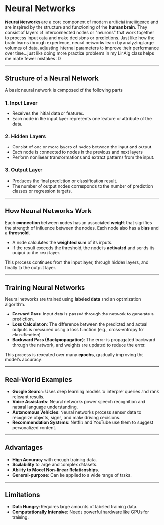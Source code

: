 # Neural Networks

**Neural Networks** are a core component of modern artificial intelligence and are inspired by the structure and functioning of the **human brain**. They consist of layers of interconnected nodes or "neurons" that work together to process input data and make decisions or predictions. Just like how the brain learns through experience, neural networks learn by analyzing large volumes of data, adjusting internal parameters to improve their performance over time...just like doing more practice problems in my LinAlg class helps me make fewer mistakes :D

---

## Structure of a Neural Network

A basic neural network is composed of the following parts:

### 1. **Input Layer**
- Receives the initial data or features.
- Each node in the input layer represents one feature or attribute of the data.

### 2. **Hidden Layers**
- Consist of one or more layers of nodes between the input and output.
- Each node is connected to nodes in the previous and next layers.
- Perform nonlinear transformations and extract patterns from the input.

### 3. **Output Layer**
- Produces the final prediction or classification result.
- The number of output nodes corresponds to the number of prediction classes or regression targets.

---

## How Neural Networks Work

Each **connection** between nodes has an associated **weight** that signifies the strength of influence between the nodes. Each node also has a **bias** and a **threshold**.

- A node calculates the **weighted sum** of its inputs.
- If the result exceeds the threshold, the node is **activated** and sends its output to the next layer.

This process continues from the input layer, through hidden layers, and finally to the output layer.

---

## Training Neural Networks

Neural networks are trained using **labeled data** and an optimization algorithm.

- **Forward Pass**: Input data is passed through the network to generate a prediction.
- **Loss Calculation**: The difference between the predicted and actual outputs is measured using a loss function (e.g., cross-entropy for classification).
- **Backward Pass (Backpropagation)**: The error is propagated backward through the network, and weights are updated to reduce the error.

This process is repeated over many **epochs**, gradually improving the model's accuracy.

---

## Real-World Examples

- **Google Search**: Uses deep learning models to interpret queries and rank relevant results.
- **Voice Assistants**: Neural networks power speech recognition and natural language understanding.
- **Autonomous Vehicles**: Neural networks process sensor data to recognize objects, signs, and make driving decisions.
- **Recommendation Systems**: Netflix and YouTube use them to suggest personalized content.

---

## Advantages

- **High Accuracy** with enough training data.
- **Scalability** to large and complex datasets.
- **Ability to Model Non-linear Relationships**.
- **General-purpose**: Can be applied to a wide range of tasks.

---

## Limitations

- **Data Hungry**: Requires large amounts of labeled training data.
- **Computationally Intensive**: Needs powerful hardware like GPUs for training.